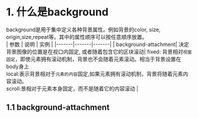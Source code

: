 # 1. 什么是background
background是用于集中定义各种背景属性。例如背景的color, size, origin,size,repeat等。其中的属性顺序可以按任意顺序放置。<br>
| 参数  | 说明 | 实例   |
|-------|-------|-------|
| background-attachment| 决定背景图像的位置是在视口内固定, 或者随着包含它的区块滚动| fixed: 背景相对`视窗固定`，即使元素拥有滚动机制，背景也不会随着元素滚动。相当于背景设置在body身上<br>local:表示背景相对于`元素的内容`固定,如果元素拥有滚动机制，背景将随着元素内容滚动。<br>scroll:景相对于元素本身固定，而不是随着它的内容滚动 |

## 1.1 background-attachment
